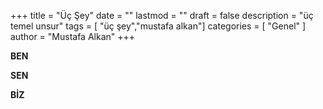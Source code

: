 +++
title            = "Üç Şey"
date             = ""
lastmod          = ""
draft            = false
description      = "üç temel unsur"
tags             = [ "üç şey","mustafa alkan"]
categories       = [ "Genel" ]
author           = "Mustafa Alkan"
+++

**BEN**  
  
**SEN**  
  
**BİZ**  